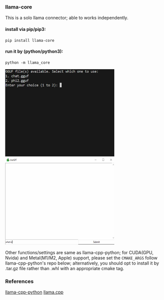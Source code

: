 ### llama-core

This is a solo llama connector; able to works independently.

#### install via pip/pip3:
```
pip install llama-core
```
#### run it by (python/python3):
```
python -m llama_core
```

[<img src="https://raw.githubusercontent.com/calcuis/chatgpt-model-selector/master/demo.gif" width="350" height="280">](https://github.com/calcuis/chatgpt-model-selector/blob/main/demo.gif)
[<img src="https://raw.githubusercontent.com/calcuis/chatgpt-model-selector/master/demo1.gif" width="350" height="280">](https://github.com/calcuis/chatgpt-model-selector/blob/main/demo1.gif)

Other functions/settings are same as llama-cpp-python; for CUDA(GPU, Nvida) and Metal(M1/M2, Apple) support, please set the `CMAKE_ARGS` follow llama-cpp-python's repo below; alternatively, you should opt to install it by .tar.gz file rather than .whl with an appropriate cmake tag.
### References
[llama-cpp-python](https://github.com/abetlen/llama-cpp-python)
[llama.cpp](https://github.com/ggerganov/llama.cpp)

